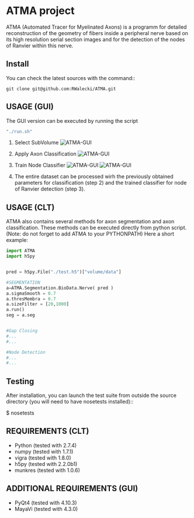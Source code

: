 ATMA project
=================
ATMA (Automated Tracer for Myelinated Axons) is a programm for detailed reconstruction of the geometry of fibers inside a peripheral nerve based on its high resolution serial section images and for the detection of the nodes of Ranvier within this nerve.

Install
-------
You can check the latest sources with the command::

    git clone git@github.com:RWalecki/ATMA.git



USAGE (GUI)
-----------
The GUI version can be executed by running the script 
```bash
"./run.sh"
```

1. Select SubVolume
![ATMA-GUI](https://github.com/RWalecki/ATMA/blob/master/doc/01viewer.png?raw=true)

2. Apply Axon Classification
![ATMA-GUI](https://github.com/RWalecki/ATMA/blob/master/doc/02axons.png?raw=true)

3. Train Node Classifier
![ATMA-GUI](https://github.com/RWalecki/ATMA/blob/master/doc/03nodeOfRanvier.png?raw=true)
![ATMA-GUI](https://github.com/RWalecki/ATMA/blob/master/doc/04myelinatedAxon.png?raw=true)
4. The entire dataset can be processed wirh the previously obtained parameters for classification (step 2) and the trained classifier for node of Ranvier detection (step 3).

USAGE (CLT)
-----------
ATMA also contains several methods for axon segmentation and axon classification. These methods can be executed directly from python script.
(Note: do not forget to add ATMA to your PYTHONPATH)
Here a short example:

```python
import ATMA
import h5py


pred = h5py.File("./test.h5")["volume/data"]

#SEGMENTATION
a=ATMA.Segmentation.BioData.Nerve( pred )
a.sigmaSmooth = 0.7
a.thresMembra = 0.7
a.sizeFilter = [20,1000]
a.run()
seg = a.seg


#Gap Closing
#...
#...

#Node Detection
#...
#...
```



Testing
-------
After installation, you can launch the test suite from outside the
source directory (you will need to have nosetests installed)::

   $ nosetests 


REQUIREMENTS (CLT)
------------------

* Python (tested with 2.7.4)
* numpy (tested with 1.7.1)
* vigra (tested with 1.8.0)
* h5py (tested with 2.2.0b1)
* munkres (tested with 1.0.6)

ADDITIONAL REQUIREMENTS (GUI)
-----------------------------
* PyQt4 (tested with 4.10.3)
* MayaVi (tested with 4.3.0)
